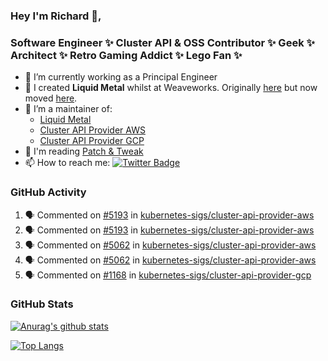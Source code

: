### Hey I'm Richard 👋, 

<h3 align="left">Software Engineer ✨ Cluster API & OSS Contributor ✨ Geek ✨ Architect ✨ Retro Gaming Addict ✨ Lego Fan ✨</h3>

- 🔭 I’m currently working as a Principal Engineer
- 📯 I created **Liquid Metal** whilst at Weaveworks. Originally [here](https://github.com/weaveworks-liquidmetal) but now moved [here](https://github.com/liquidmetal-dev).
- 👯 I’m a maintainer of:
  -  [Liquid Metal](https://github.com/liquidmetal-dev)
  -  [Cluster API Provider AWS](https://github.com/kubernetes-sigs/cluster-api-provider-aws)
  -  [Cluster API Provider GCP](https://github.com/kubernetes-sigs/cluster-api-provider-gcp)
- 💬 I'm reading [Patch & Tweak](https://bjooks.com/products/patch-tweak-exploring-modular-synthesis)
- 📫 How to reach me: [![Twitter Badge](https://img.shields.io/badge/-@fruit_case-00acee?style=flat&logo=Twitter&logoColor=white)](https://twitter.com/intent/follow?screen_name=fruit_case "Follow on Twitter")

### GitHub Activity 

<!--START_SECTION:activity-->
1. 🗣 Commented on [#5193](https://github.com/kubernetes-sigs/cluster-api-provider-aws/pull/5193#issuecomment-2465361313) in [kubernetes-sigs/cluster-api-provider-aws](https://github.com/kubernetes-sigs/cluster-api-provider-aws)
2. 🗣 Commented on [#5193](https://github.com/kubernetes-sigs/cluster-api-provider-aws/pull/5193#issuecomment-2465069844) in [kubernetes-sigs/cluster-api-provider-aws](https://github.com/kubernetes-sigs/cluster-api-provider-aws)
3. 🗣 Commented on [#5062](https://github.com/kubernetes-sigs/cluster-api-provider-aws/pull/5062#issuecomment-2464983500) in [kubernetes-sigs/cluster-api-provider-aws](https://github.com/kubernetes-sigs/cluster-api-provider-aws)
4. 🗣 Commented on [#5062](https://github.com/kubernetes-sigs/cluster-api-provider-aws/pull/5062#issuecomment-2464982938) in [kubernetes-sigs/cluster-api-provider-aws](https://github.com/kubernetes-sigs/cluster-api-provider-aws)
5. 🗣 Commented on [#1168](https://github.com/kubernetes-sigs/cluster-api-provider-gcp/issues/1168#issuecomment-2462818109) in [kubernetes-sigs/cluster-api-provider-gcp](https://github.com/kubernetes-sigs/cluster-api-provider-gcp)
<!--END_SECTION:activity-->

### GitHub Stats

[![Anurag's github stats](https://github-readme-stats.vercel.app/api?username=richardcase&count_private=true&show_icons=true)](https://github.com/anuraghazra/github-readme-stats)

[![Top Langs](https://github-readme-stats.vercel.app/api/top-langs/?username=richardcase&hide=html&layout=compact)](https://github.com/anuraghazra/github-readme-stats)
